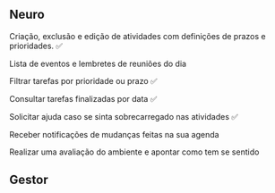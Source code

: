 ## Neuro

Criação, exclusão e edição de atividades com definições de prazos e prioridades. ✅

Lista de eventos e lembretes de reuniões do dia

Filtrar tarefas por prioridade ou prazo ✅

Consultar tarefas finalizadas por data ✅

Solicitar ajuda caso se sinta sobrecarregado nas atividades ✅

Receber notificações de mudanças feitas na sua agenda

Realizar uma avaliação do ambiente e apontar como tem se sentido

## Gestor
